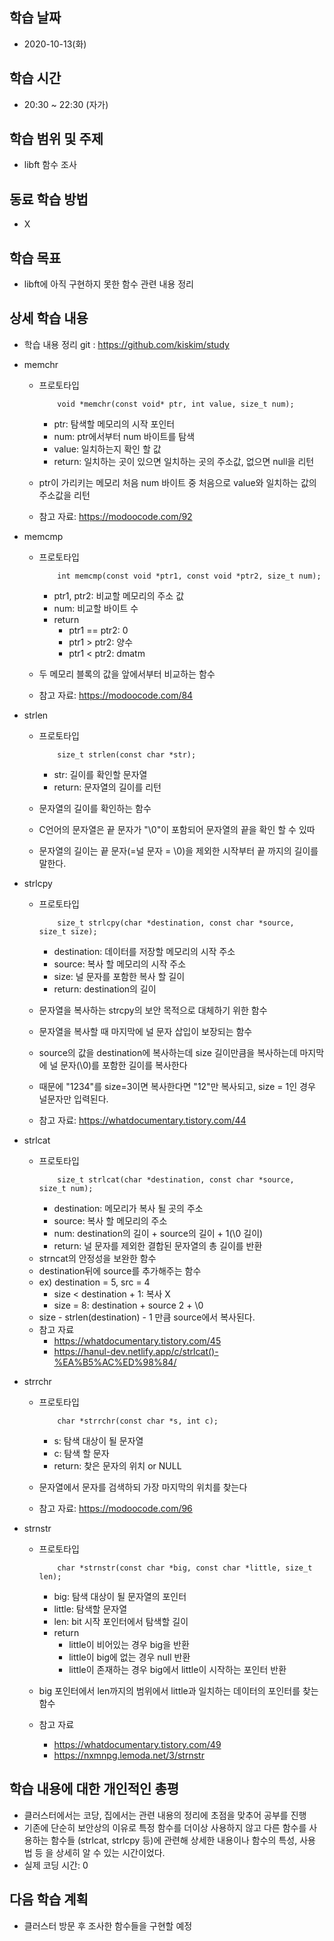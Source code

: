 학습 날짜
---
+ 2020-10-13(화)

학습 시간
---
+ 20:30 ~ 22:30 (자가)

학습 범위 및 주제
---
+ libft 함수 조사

동료 학습 방법
---
+ X

학습 목표
---
+ libft에 아직 구현하지 못한 함수 관련 내용 정리


상세 학습 내용
---
+ 학습 내용 정리 git : https://github.com/kiskim/study   

+ memchr
	+ 프로토타입
		~~~
			void *memchr(const void* ptr, int value, size_t num);
		~~~

		+ ptr: 탐색할 메모리의 시작 포인터
		+ num: ptr에서부터 num 바이트를 탐색
		+ value: 일치하는지 확인 할 값
		+ return: 일치하는 곳이 있으면 일치하는 곳의 주소값, 없으면 null을 리턴
	+ ptr이 가리키는 메모리 처음 num 바이트 중 처음으로 value와 일치하는 값의 주소값을 리턴
	+ 참고 자료: https://modoocode.com/92

+ memcmp
	+ 프로토타입
		~~~
			int memcmp(const void *ptr1, const void *ptr2, size_t num);
		~~~

		+ ptr1, ptr2: 비교할 메모리의 주소 값
		+ num: 비교할 바이트 수
		+ return
			+ ptr1 == ptr2: 0
			+ ptr1 > ptr2: 양수
			+ ptr1 < ptr2: dmatm
	+ 두 메모리 블록의 값을 앞에서부터 비교하는 함수
	+ 참고 자료: https://modoocode.com/84

+ strlen
	+ 프로토타입
		~~~
			size_t strlen(const char *str);
		~~~

		+ str: 길이를 확인할 문자열
		+ return: 문자열의 길이를 리턴
	+ 문자열의 길이를 확인하는 함수
	+ C언어의 문자열은 끝 문자가 "\0"이 포함되어 문자열의 끝을 확인 할 수 있따
	+ 문자열의 길이는 끝 문자(=널 문자 = \0)을 제외한 시작부터 끝 까지의 길이를 말한다.

+ strlcpy
	+ 프로토타입
		~~~
			size_t strlcpy(char *destination, const char *source, size_t size);
		~~~

		+ destination: 데이터를 저장할 메모리의 시작 주소
		+ source: 복사 할 메모리의 시작 주소
		+ size: 널 문자를 포함한 복사 할 길이
		+ return: destination의 길이
	+ 문자열을 복사하는 strcpy의 보안 목적으로 대체하기 위한 함수
	+ 문자열을 복사할 때 마지막에 널 문자 삽입이 보장되는 함수
	+ source의 값을 destination에 복사하는데 size 길이만큼을 복사하는데 마지막에 널 문자(\0)를 포함한 길이를 복사한다
	+ 때문에 "1234"를 size=3이면 복사한다면 "12"만 복사되고, size = 1인 경우 널문자만 입력된다.
	+ 참고 자료: https://whatdocumentary.tistory.com/44

+ strlcat
	+ 프로토타입
		~~~
			size_t strlcat(char *destination, const char *source, size_t num);
		~~~
		+ destination: 메모리가 복사 될 곳의 주소
		+ source: 복사 할 메모리의 주소
		+ num: destination의 길이 + source의 길이 + 1(\0 길이)
		+ return: 널 문자를 제외한 결합된 문자열의 총 길이를 반환
	+ strncat의 안정성을 보완한 함수
	+ destination뒤에 source를 추가해주는 함수
	+ ex) destination = 5, src = 4
		+ size < destination + 1: 복사 X
		+ size = 8: destination + source 2 + \0 
	+ size - strlen(destination) - 1 만큼 source에서 복사된다.
	+ 참고 자료
		+ https://whatdocumentary.tistory.com/45
		+ https://hanul-dev.netlify.app/c/strlcat()-%EA%B5%AC%ED%98%84/

+ strrchr
	+ 프로토타입
		~~~
			char *strrchr(const char *s, int c);
		~~~

		+ s: 탐색 대상이 될 문자열
		+ c: 탐색 할 문자
		+ return: 찾은 문자의 위치 or NULL
	+ 문자열에서 문자를 검색하되 가장 마지막의 위치를 찾는다
	+ 참고 자료: https://modoocode.com/96

+ strnstr
	+ 프로토타입
		~~~
			char *strnstr(const char *big, const char *little, size_t len);
		~~~

		+ big: 탐색 대상이 될 문자열의 포인터
		+ little: 탐색할 문자열
		+ len: bit 시작 포인터에서 탐색할 길이
		+ return
			+ little이 비어있는 경우 big을 반환
			+ little이 big에 없는 경우 null 반환
			+ little이 존재하는 경우 big에서 little이 시작하는 포인터 반환
	+ big 포인터에서 len까지의 범위에서 little과 일치하는 데이터의 포인터를 찾는 함수
	+ 참고 자료
		+ https://whatdocumentary.tistory.com/49
		+ https://nxmnpg.lemoda.net/3/strnstr

학습 내용에 대한 개인적인 총평
---
+ 클러스터에서는 코당, 집에서는 관련 내용의 정리에 초점을 맞추어 공부를 진행
+ 기존에 단순히 보안상의 이유로 특정 함수를 더이상 사용하지 않고 다른 함수를 사용하는 함수들 (strlcat, strlcpy 등)에 관련해 상세한 내용이나 함수의 특성, 사용 법 등 을 상세히 알 수 있는 시간이었다.
+ 실제 코딩 시간: 0

다음 학습 계획
---
+ 클러스터 방문 후 조사한 함수들을 구현할 예정